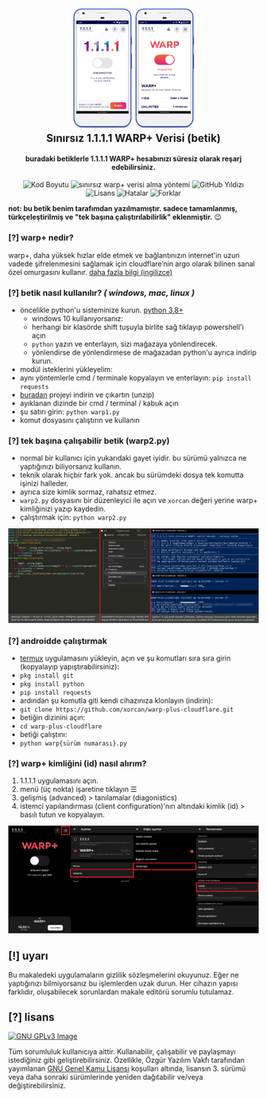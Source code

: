 <h2 align="center"><a href="https://www.google.com/search?&q=s%C4%B1n%C4%B1rs%C4%B1z+warp%2B+verisi+xorcan" alt="Sınırsız WARP+ Verisi (betik)"><img src="https://github.com/xorcan/warp-plus-cloudflare/raw/main/pic.png" width="250"></a></br>
<b>Sınırsız 1.1.1.1 WARP+ Verisi (betik)</b></h2><h4 align="center">buradaki betiklerle 1.1.1.1 WARP+ hesabınızı süresiz olarak reşarj edebilirsiniz.</h4>


<p align="center"><img src="https://img.shields.io/github/languages/code-size/xorcan/warp-plus-cloudflare" alt="Kod Boyutu"> <img src="https://img.shields.io/github/languages/top/xorcan/warp-plus-cloudflare" alt="sınırsız warp+ verisi alma yöntemi"> <img src="https://img.shields.io/github/stars/xorcan/warp-plus-cloudflare" alt="GitHub Yıldızı"> <img src="https://img.shields.io/github/license/xorcan/warp-plus-cloudflare" alt="Lisans"> <img src="https://img.shields.io/github/issues/xorcan/warp-plus-cloudflare" alt="Hatalar"> <img src="https://img.shields.io/github/forks/xorcan/warp-plus-cloudflare" alt="Forklar">

**not: bu betik benim tarafımdan yazılmamıştır. sadece tamamlanmış, türkçeleştirilmiş ve "tek başına çalıştırılabilirlik" eklenmiştir.** 😉

### [?] warp+ nedir?
warp+, daha yüksek hızlar elde etmek ve bağlantınızın internet'in uzun vadede şifrelenmesini sağlamak için cloudflare’nin argo olarak bilinen sanal özel omurgasını kullanır. [daha fazla bilgi (ingilizce)](https://blog.cloudflare.com/announcing-warp-plus/)

### [?] betik nasıl kullanılır? *( windows, mac, linux )*
- öncelikle python'u sisteminize kurun. [python 3.8+](https://www.python.org/downloads/)
  - windows 10 kullanıyorsanız: 
  - herhangi bir klasörde shift tuşuyla birlite sağ tıklayıp powershell'i açın
  - `python` yazın ve enterlayın, sizi mağazaya yönlendirecek.
  - yönlendirse de yönlendirmese de mağazadan python'u ayrıca indirip kurun.
- modül isteklerini yükleyelim:
- aynı yöntemlerle cmd / terminale kopyalayın ve enterlayın: `pip install requests`
- [buradan](https://github.com/xorcan/warp-plus-cloudflare/archive/master.zip) projeyi indirin ve çıkartın (unzip)
- ayıklanan dizinde bir cmd / terminal / kabuk açın
- şu satırı girin: `python warp1.py`
- komut dosyasını çalıştırın ve kullanın

### [?] tek başına çalışabilir betik (warp2.py)
- normal bir kullanıcı için yukarıdaki gayet iyidir. bu sürümü yalnızca ne yaptığınızı biliyorsanız kullanın.
- teknik olarak hiçbir fark yok. ancak bu sürümdeki dosya tek komutta işinizi halleder.
- ayrıca size kimlik sormaz, rahatsız etmez.
- `warp2.py` dosyasını bir düzenleyici ile açın ve `xorcan` değeri yerine warp+ kimliğinizi yazıp kaydedin.
- çalıştırmak için: `python warp2.py`

![](https://github.com/xorcan/warp-plus-cloudflare/blob/master/win.jpg)

### [?] androidde çalıştırmak

- [termux](https://play.google.com/store/apps/details?id=com.termux&hl=tr) uygulamasını yükleyin, açın ve şu komutları sıra sıra girin (kopyalayıp yapıştırabilirsiniz):
- `pkg install git`
- `pkg install python`
- `pip install requests`
- ardından şu komutla giti kendi cihazınıza klonlayın (indirin): 
- `git clone https://github.com/xorcan/warp-plus-cloudflare.git`
- betiğin dizinini açın:
- `cd warp-plus-cloudflare`
- betiği çalıştını:
- `python warp{sürüm numarası}.py`

### [?] warp+ kimliğini (id) nasıl alırım?

1. 1.1.1.1 uygulamasını açın.
2. menü (üç nokta) işaretine tıklayın ☰
3. gelişmiş (advanced) > tanılamalar (diagonistics)
4. i̇stemci yapılandırması (client configuration)'nın altındaki kimlik (id) > basılı tutun ve kopyalayın.

![](https://github.com/xorcan/warp-plus-cloudflare/blob/master/id.jpg)

## [!] uyarı

Bu makaledeki uygulamaların gizlilik sözleşmelerini okuyunuz. Eğer ne yaptığınızı bilmiyorsanız bu işlemlerden uzak durun. Her cihazın yapısı farklıdır, oluşabilecek sorunlardan makale editörü sorumlu tutulamaz.

## [?] lisans

[![GNU GPLv3 Image](https://www.gnu.org/graphics/gplv3-127x51.png)](http://www.gnu.org/licenses/gpl-3.0.en.html)

Tüm sorumluluk kullanıcıya aittir. Kullanabilir, çalışabilir ve paylaşmayı istediğiniz gibi geliştirebilirsiniz. Özellikle, Özgür Yazılım Vakfı tarafından yayımlanan [GNU Genel Kamu Lisansı](https://www.gnu.org/licenses/gpl.html) koşulları altında, lisansın 3. sürümü veya daha sonraki sürümlerinde yeniden dağıtabilir ve/veya değiştirebilirsiniz.
